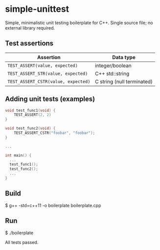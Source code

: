 # simple-unittest
Simple, minimalistic unit testing boilerplate for C++. Single source file; no external library required.

## Test assertions
| Assertion | Data type |
| --------- | --------- |
| `TEST_ASSERT(value, expected)` | integer/boolean |
| `TEST_ASSERT_STR(value, expected)` | C++ std::string |
| `TEST_ASSERT_CSTR(value, expected)` | C string (null terminated) |


## Adding unit tests (examples)
```cpp
void test_func1(void) {
    TEST_ASSERT(2, 2)
}

void test_func2(void) {
    TEST_ASSERT_CSTR("foobar", "foobar");
}

...

int main() {
  ...
  test_func1();
  test_func2();
  ...
}  
```

## Build
$ g++ -std=c++11 -o boilerplate boilerplate.cpp

## Run
$ ./boilerplate

All tests passed.
